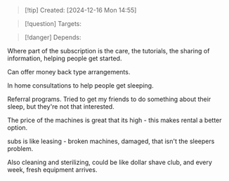 
>[!tip] Created: [2024-12-16 Mon 14:55]

>[!question] Targets: 

>[!danger] Depends: 

Where part of the subscription is the care, the tutorials, the sharing of information, helping people get started.

Can offer money back type arrangements.

In home consultations to help people get sleeping.

Referral programs.  Tried to get my friends to do something about their sleep, but they're not that interested.

The price of the machines is great that its high - this makes rental a better option.

subs is like leasing - broken machines, damaged, that isn't the sleepers problem.

Also cleaning and sterilizing, could be like dollar shave club, and every week, fresh equipment arrives.